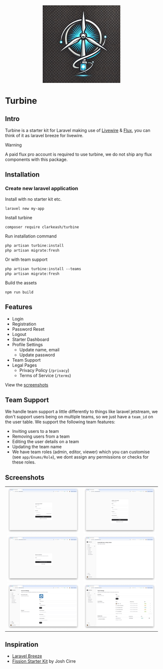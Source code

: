 <p align="center">
    <img alt="Turbine AI Generated Logo" src="/logo.png">
</p>

# Turbine

## Intro
Turbine is a starter kit for Laravel making use of [Livewire](https://livewire.laravel.com/) & [Flux](https://fluxui.dev/), you can think of it as laravel breeze for livewire.

> [!WARNING]
> A paid flux pro account is required to use turbine, we do not ship any flux components with this package.

## Installation

### Create new laravel application

Install with no starter kit etc.

```shell
laravel new my-app
```

Install turbine

```shell
composer require clarkeash/turbine
```

Run installation command

```shell
php artisan turbine:install
php artisan migrate:fresh
```

Or with team support

```shell
php artisan turbine:install --teams
php artisan migrate:fresh
```

Build the assets

```shell
npm run build
```

## Features

- Login
- Registration
- Password Reset
- Logout
- Starter Dashboard
- Profile Settings
  - Update name, email
  - Update password
- Team Support
- Legal Pages
  - Privacy Policy (`/privacy`)
  - Terms of Service (`/terms`)

View the [screenshots](https://github.com/clarkeash/turbine/tree/main/screenshots)

## Team Support

We handle team support a little differently to things like laravel jetstream, we don't support users being on multiple teams, so we just have a `team_id` on the user table.
We support the following team features:

- Inviting users to a team
- Removing users from a team
- Editing the user details on a team
- Updating the team name
- We have team roles (admin, editor, viewer) which you can customise (see `app/Enums/Role`), we dont assign any permissions or checks for these roles.

## Screenshots
| | |
|:-------------------------:|:-------------------------:|
|<img src="screenshots/login.png?raw=true">|<img src="screenshots/register.png?raw=true">|
|<img src="screenshots/password-reset.png?raw=true">|<img src="screenshots/dashboard.png?raw=true">|
|<img src="screenshots/profile-settings.png?raw=true">|<img src="screenshots/team.png?raw=true">|

## Inspiration

 - [Laravel Breeze](https://github.com/laravel/breeze)
 - [Fission Starter Kit](https://github.com/joshcirre/fission) by Josh Cirre
